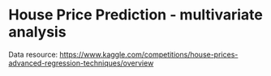 # House Price Prediction - multivariate analysis

Data resource: 
https://www.kaggle.com/competitions/house-prices-advanced-regression-techniques/overview
